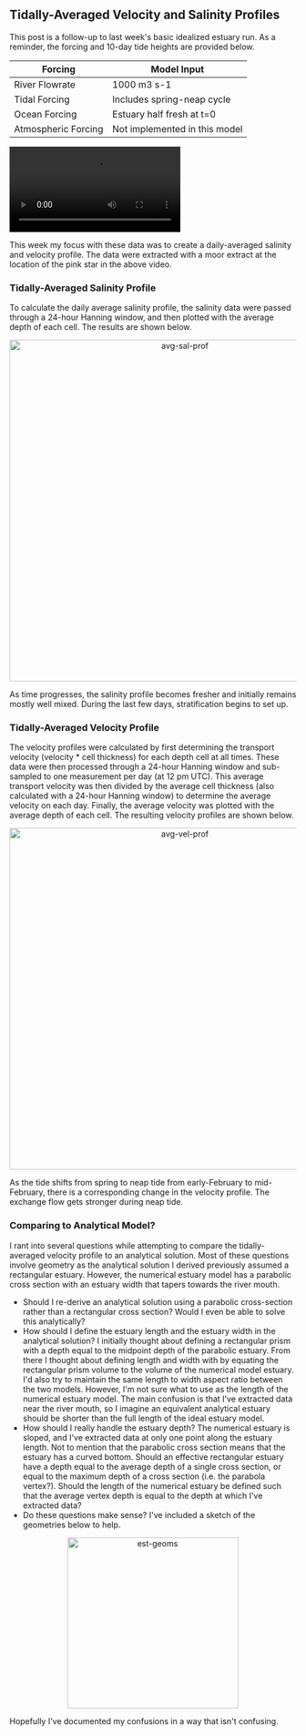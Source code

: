 
## Tidally-Averaged Velocity and Salinity Profiles

This post is a follow-up to last week's basic idealized estuary run. As a reminder, the forcing and 10-day tide heights are provided below.

|Forcing | Model Input|
|---|---|
|River Flowrate|1000 m3 s-1|
|Tidal Forcing| Includes spring-neap cycle|
|Ocean Forcing| Estuary half fresh at t=0|
|Atmospheric Forcing|Not implemented in this model|

<video src="https://user-images.githubusercontent.com/15829099/174448749-2efaf6de-66e2-48a1-8a7b-69545f0c0bd5.mp4" controls="controls" style="max-width: 700px;">
</video>

This week my focus with these data was to create a daily-averaged salinity and velocity profile. The data were extracted with a moor extract at the location of the pink star in the above video.

### Tidally-Averaged Salinity Profile

To calculate the daily average salinity profile, the salinity data were passed through a 24-hour Hanning window, and then plotted with the average depth of each cell. The results are shown below.

<p style="text-align:center;"><img src="https://user-images.githubusercontent.com/15829099/175992817-8c264beb-4fa7-4400-bede-f579d5c9ba52.png" alt="avg-sal-prof" width="600"/></p>

As time progresses, the salinity profile becomes fresher and initially remains mostly well mixed. During the last few days, stratification begins to set up.

### Tidally-Averaged Velocity Profile

The velocity profiles were calculated by first determining the transport velocity (velocity * cell thickness) for each depth cell at all times. These data were then processed through a 24-hour Hanning window and sub-sampled to one measurement per day (at 12 pm UTC). This average transport velocity was then divided by the average cell thickness (also calculated with a 24-hour Hanning window) to determine the average velocity on each day. Finally, the average velocity was plotted with the average depth of each cell. The resulting velocity profiles are shown below.

<p style="text-align:center;"><img src="https://user-images.githubusercontent.com/15829099/175987072-85866118-f642-4604-aff6-4cfe7680c2d5.png" alt="avg-vel-prof" width="600"/></p>

As the tide shifts from spring to neap tide from early-February to mid-February, there is a corresponding change in the velocity profile. The exchange flow gets stronger during neap tide.

### Comparing to Analytical Model?

I rant into several questions while attempting to compare the tidally-averaged velocity profile to an analytical solution. Most of these questions involve geometry as the analytical solution I derived previously assumed a rectangular estuary. However, the numerical estuary model has a parabolic cross section with an estuary width that tapers towards the river mouth.

- Should I re-derive an analytical solution using a parabolic cross-section rather than a rectangular cross section? Would I even be able to solve this analytically?
- How should I define the estuary length and the estuary width in the analytical solution? I initially thought about defining a rectangular prism with a depth equal to the midpoint depth of the parabolic estuary. From there I thought about defining length and width with by equating the rectangular prism volume to the volume of the numerical model estuary. I'd also try to maintain the same length to width aspect ratio between the two models. However, I'm not sure what to use as the length of the numerical estuary model. The main confusion is that I've extracted data near the river mouth, so I imagine an equivalent analytical estuary should be shorter than the full length of the ideal estuary model.
- How should I really handle the estuary depth? The numerical estuary is sloped, and I've extracted data at only one point along the estuary length. Not to mention that the parabolic cross section means that the estuary has a curved bottom. Should an effective rectangular estuary have a depth equal to the average depth of a single cross section, or equal to the maximum depth of a cross section (i.e. the parabola vertex?). Should the length of the numerical estuary be defined such that the average vertex depth is equal to the depth at which I've extracted data? 
- Do these questions make sense? I've included a sketch of the geometries below to help.

<p style="text-align:center;"><img src="https://user-images.githubusercontent.com/15829099/176041842-48b0ab65-85c3-4ac0-8ff8-c5a8894a1f96.jpg" alt="est-geoms" width="300"/></p>

Hopefully I've documented my confusions in a way that isn't confusing.
